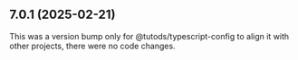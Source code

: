 ## 7.0.1 (2025-02-21)

This was a version bump only for @tutods/typescript-config to align it with other projects, there were no code changes.